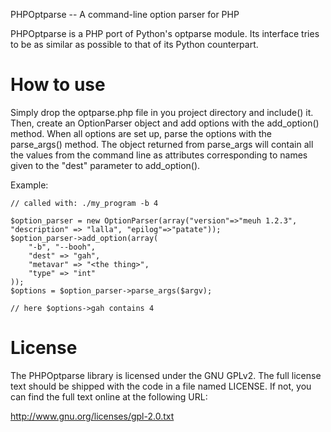 PHPOptparse -- A command-line option parser for PHP

PHPOptparse is a PHP port of Python's optparse module. Its interface tries to
be as similar as possible to that of its Python counterpart.

How to use
==========

Simply drop the optparse.php file in you project directory and include() it.
Then, create an OptionParser object and add options with the add_option()
method. When all options are set up, parse the options with the parse_args()
method. The object returned from parse_args will contain all the values from
the command line as attributes corresponding to names given to the "dest"
parameter to add_option().

Example:

    // called with: ./my_program -b 4

    $option_parser = new OptionParser(array("version"=>"meuh 1.2.3", "description" => "lalla", "epilog"=>"patate"));
    $option_parser->add_option(array(
        "-b", "--booh",
        "dest" => "gah",
        "metavar" => "<the thing>",
        "type" => "int"
    ));
    $options = $option_parser->parse_args($argv);

    // here $options->gah contains 4

License
=======

The PHPOptparse library is licensed under the GNU GPLv2. The full license text
should be shipped with the code in a file named LICENSE. If not, you can find
the full text online at the following URL:

http://www.gnu.org/licenses/gpl-2.0.txt
